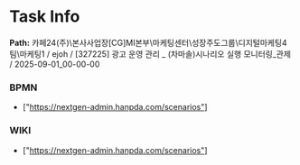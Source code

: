 # Task Info

**Path:** 카페24(주)\본사사업장\[CG]MI본부\마케팅센터\성장주도그룹\디지털마케팅4팀\마케팅1 / ejoh / [327225] 광고 운영 관리 _ (차마솔)시나리오 실행 모니터링_관제 / 2025-09-01_00-00-00

### BPMN
- ["https://nextgen-admin.hanpda.com/scenarios"]

### WIKI
- ["https://nextgen-admin.hanpda.com/scenarios"]


